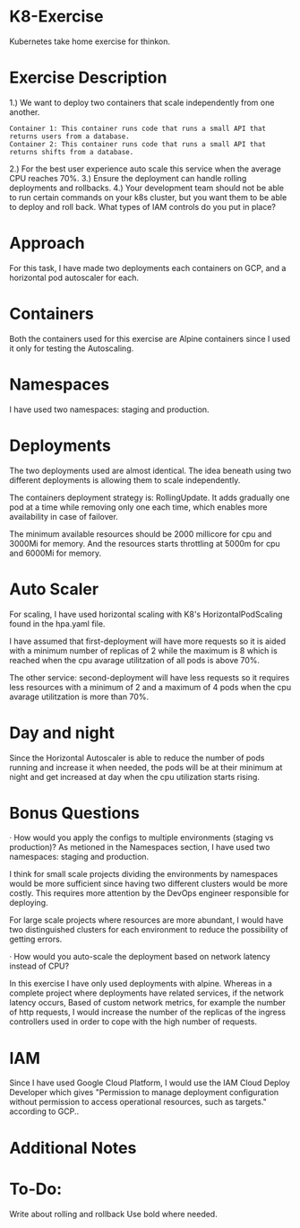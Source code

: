 # K8-Exercise
Kubernetes take home exercise for thinkon.

# Exercise Description
1.) We want to deploy two containers that scale independently from one another.

    Container 1: This container runs code that runs a small API that returns users from a database.
    Container 2: This container runs code that runs a small API that returns shifts from a database.

2.) For the best user experience auto scale this service when the average CPU reaches 70%.
3.) Ensure the deployment can handle rolling deployments and rollbacks.
4.) Your development team should not be able to run certain commands on your k8s cluster, but you want them to be able to deploy and roll back. What types of IAM controls do you put in place?


# Approach
For this task, I have made two deployments each containers on GCP, and a horizontal pod autoscaler for each.


# Containers
Both the containers used for this exercise are Alpine containers since I used it only for testing the Autoscaling.

# Namespaces
I have used two namespaces: staging and production.


# Deployments
The two deployments used are almost identical. The idea beneath using two different deployments is allowing them to scale independently.

The containers deployment strategy is: RollingUpdate. It adds gradually one pod at a time while removing only one each time, which enables more availability in case of failover.

The minimum available resources should be 2000 millicore for cpu and 3000Mi for memory. And the resources starts throttling at 5000m for cpu and 6000Mi for memory.


# Auto Scaler
For scaling, I have used horizontal scaling with K8's HorizontalPodScaling found in the hpa.yaml file.

I have assumed that first-deployment will have more requests so it is aided with a minimum number of replicas of 2 while the maximum is 8 which is reached when the cpu avarage utilitzation of all pods is above 70%. 

The other service: second-deployment will have less requests so it requires less resources with a minimum of 2 and a maximum of 4 pods when the cpu avarage utilitzation is more than 70%.

# Day and night
Since the Horizontal Autoscaler is able to reduce the number of pods running and increase it when needed, the pods will be at their minimum at night and get increased at day when the cpu utilization starts rising.

# Bonus Questions
·    How would you apply the configs to multiple environments (staging vs production)?
As metioned in the Namespaces section, I have used two namespaces: staging and production.

I think for small scale projects dividing the environments by namespaces would be more sufficient since having two different clusters would be more costly. This requires more attention by the DevOps engineer responsible for deploying.

For large scale projects where resources are more abundant, I would have two distinguished clusters for each environment to reduce the possibility of getting errors. 

·    How would you auto-scale the deployment based on network latency instead of CPU?

In this exercise I have only used deployments with alpine. Whereas in a complete project where deployments have related services, if the network latency occurs, Based of custom network metrics, for example the number of http requests, I would increase the number of the replicas of the ingress controllers used in order to cope with the high number of requests. 

# IAM
Since I have used Google Cloud Platform, I would use the IAM Cloud Deploy Developer which gives "Permission to manage deployment configuration without permission to access operational resources, such as targets." according to GCP..


# Additional Notes

# To-Do:
Write about rolling and rollback
Use bold where needed.

